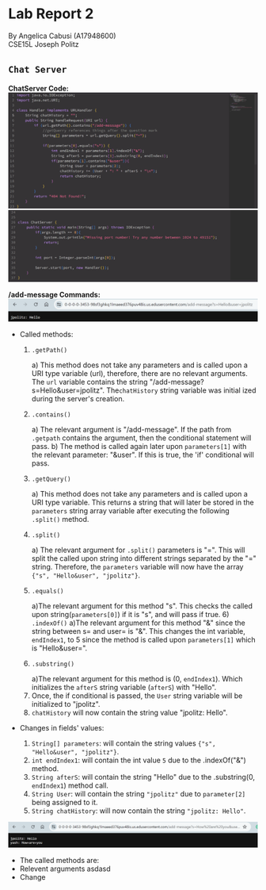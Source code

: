 # Lab Report 2
By Angelica Cabusi (A17948600)\
CSE15L Joseph Politz


## `Chat Server`
__ChatServer Code:__\
![Image](L2_code1.png)
![Image](L2_code2.png)

__/add-message Commands:__ \
![Image](L2_1.png)
- Called methods:
    1) ```
       .getPath()
       ```
        a) This method does not take any parameters and is called upon a URI type variable (url), therefore, there are no relevant arguments. The ```url``` variable contains the string "/add-message?s=Hello&user=jpolitz". The```chatHistory``` string variable was initial ized during the server's creation.
    2) ```
       .contains()
       ```
       a) The relevant argument is "/add-message". If the path from ```.getpath``` contains the argument, then the conditional statement will pass.
       b) The method is called again later upon ```parameters[1]``` with the relevant parameter: "&user". If this is true, the 'if' conditional will pass.
    4) ```
       .getQuery()
       ```
       a) This method does not take any parameters and is called upon a URI type variable. This returns a string that will later be stored in the ```parameters``` string array variable after executing the following ```.split()``` method.
    5) ```
       .split()
       ```
       a) The relevant argument for ```.split()``` parameters is "=". This will split the called upon string into different strings separated by the "=" string. Therefore, the ```parameters``` variable will now have the array ```{"s", "Hello&user", "jpolitz"}```.
    6) ```
       .equals()
       ```
       a)The relevant argument for this method "s". This checks the called upon string(```parameters[0]```) if it is "s", and will pass if true. 
     6)```
       .indexOf()```
       a)The relevant argument for this method "&" since the string between s= and user= is "&". This changes the int variable, ```endIndex1```, to 5 since the method is called upon ```parameters[1]``` which is "Hello&user=".
    7) ```
       .substring()
       ```
       a)The relevant argument for this method is (0, ```endIndex1```). Which initializes the ```afterS``` string variable (```afterS```) with "Hello".
    8) Once, the if conditional is passed, the ```User``` string variable will be initialized to "jpolitz".
    9) ```chatHistory``` will now contain the string value "jpolitz: Hello".
       
- Changes in fields' values:
    1) ```String[] parameters```: will contain the string values ```{"s", "Hello&user", "jpolitz"}```.
    3) ```int endIndex1```: will contain the int value ```5``` due to the .indexOf("&") method.
    4) ```String afterS```: will contain the string "Hello" due to the .substring(0, ```endIndex1```) method call.
    5) ```String User```: will contain the string ```"jpolitz"``` due to ```parameter[2]``` being assigned to it.
    6) ```String chatHistory```: will now contain the string ```"jpolitz: Hello"```.

![Image](L2_2.png)
- The called methods are:
- Relevent arguments asdasd
- Change

